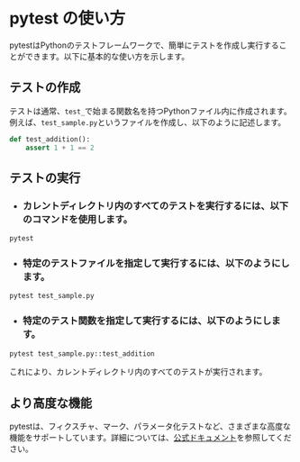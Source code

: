 # pytest の使い方

pytestはPythonのテストフレームワークで、簡単にテストを作成し実行することができます。以下に基本的な使い方を示します。

## テストの作成

テストは通常、`test_`で始まる関数名を持つPythonファイル内に作成されます。例えば、`test_sample.py`というファイルを作成し、以下のように記述します。

```python
def test_addition():
    assert 1 + 1 == 2
```

## テストの実行
- ### カレントディレクトリ内のすべてのテストを実行するには、以下のコマンドを使用します。
```bash
pytest
```
- ### 特定のテストファイルを指定して実行するには、以下のようにします。
```bash
pytest test_sample.py
```
- ### 特定のテスト関数を指定して実行するには、以下のようにします。
```bash
pytest test_sample.py::test_addition
```

これにより、カレントディレクトリ内のすべてのテストが実行されます。

## より高度な機能

pytestは、フィクスチャ、マーク、パラメータ化テストなど、さまざまな高度な機能をサポートしています。詳細については、[公式ドキュメント](https://docs.pytest.org/en/stable/)を参照してください。
